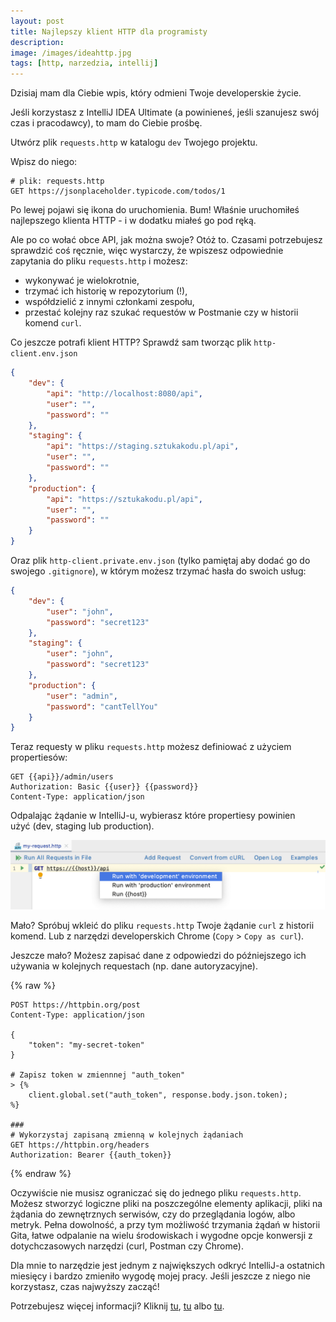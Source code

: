 ```yaml
---
layout: post
title: Najlepszy klient HTTP dla programisty
description: 
image: /images/ideahttp.jpg
tags: [http, narzedzia, intellij]
---
```


Dzisiaj mam dla Ciebie wpis, który odmieni Twoje developerskie życie.

Jeśli korzystasz z IntelliJ IDEA Ultimate (a powinieneś, jeśli szanujesz swój czas i pracodawcy), to mam do Ciebie prośbę.

Utwórz plik `requests.http` w katalogu `dev` Twojego projektu.

Wpisz do niego:

```shell
# plik: requests.http
GET https://jsonplaceholder.typicode.com/todos/1
```

Po lewej pojawi się ikona do uruchomienia. Bum! Właśnie uruchomiłeś najlepszego klienta HTTP - i w dodatku miałeś go pod ręką.

Ale po co wołać obce API, jak można swoje? Otóż to. Czasami potrzebujesz sprawdzić coś ręcznie, więc wystarczy, że wpiszesz odpowiednie zapytania do pliku `requests.http` i możesz: 

* wykonywać je wielokrotnie,
* trzymać ich historię w repozytorium (!),
* współdzielić z innymi członkami zespołu,
* przestać kolejny raz szukać requestów w Postmanie czy w historii komend `curl`.

Co jeszcze potrafi klient HTTP? Sprawdź sam tworząc plik `http-client.env.json`

```json
{
    "dev": {
        "api": "http://localhost:8080/api",
        "user": "",
        "password": ""
    },
    "staging": {
        "api": "https://staging.sztukakodu.pl/api",
        "user": "",
        "password": ""
    },
    "production": {
        "api": "https://sztukakodu.pl/api",
        "user": "",
        "password": ""
    }
}
```

Oraz plik `http-client.private.env.json` (tylko pamiętaj aby dodać go do swojego `.gitignore`), w którym możesz trzymać hasła do swoich usług:

```json
{
    "dev": {
        "user": "john",
        "password": "secret123"
    },
    "staging": {
        "user": "john",
        "password": "secret123"
    },
    "production": {
        "user": "admin",
        "password": "cantTellYou"
    }
}
```

Teraz requesty w pliku `requests.http` możesz definiować z użyciem propertiesów:

```shell
GET {{api}}/admin/users
Authorization: Basic {{user}} {{password}}
Content-Type: application/json
```

Odpalając żądanie w IntelliJ-u, wybierasz które propertiesy powinien użyć (dev, staging lub production).

![klient](/images/http-client1.png)

Mało? Spróbuj wkleić do pliku `requests.http`  Twoje żądanie `curl` z historii komend. Lub z narzędzi developerskich Chrome (`Copy` > `Copy as curl`).

Jeszcze mało? Możesz zapisać dane z odpowiedzi do późniejszego ich używania w kolejnych requestach (np. dane autoryzacyjne).

{% raw %}
```shell
POST https://httpbin.org/post
Content-Type: application/json

{
    "token": "my-secret-token"
}

# Zapisz token w zmiennnej "auth_token"
> {%
    client.global.set("auth_token", response.body.json.token);
%}

###
# Wykorzystaj zapisaną zmienną w kolejnych żądaniach
GET https://httpbin.org/headers
Authorization: Bearer {{auth_token}}
```
{% endraw %}

Oczywiście nie musisz ograniczać się do jednego pliku `requests.http`. Możesz stworzyć logiczne pliki na poszczególne elementy aplikacji, pliki na żądania do zewnętrznych serwisów, czy do przeglądania logów, albo metryk. Pełna dowolność, a przy tym możliwość trzymania żądań w historii Gita, łatwe odpalanie na wielu środowiskach i wygodne opcje konwersji z dotychczasowych narzędzi (curl, Postman czy Chrome).

Dla mnie to narzędzie jest jednym z największych odkryć IntelliJ-a ostatnich miesięcy i bardzo zmieniło wygodę mojej pracy. Jeśli jeszcze z niego nie korzystasz, czas najwyższy zacząć!

Potrzebujesz więcej informacji? Kliknij [tu](https://blog.jetbrains.com/phpstorm/2018/04/handling-reponses-in-the-http-client/), [tu](https://www.jetbrains.com/help/idea/http-client-in-product-code-editor.html) albo [tu](https://www.jetbrains.com/help/idea/http-response-handling-examples.html).
